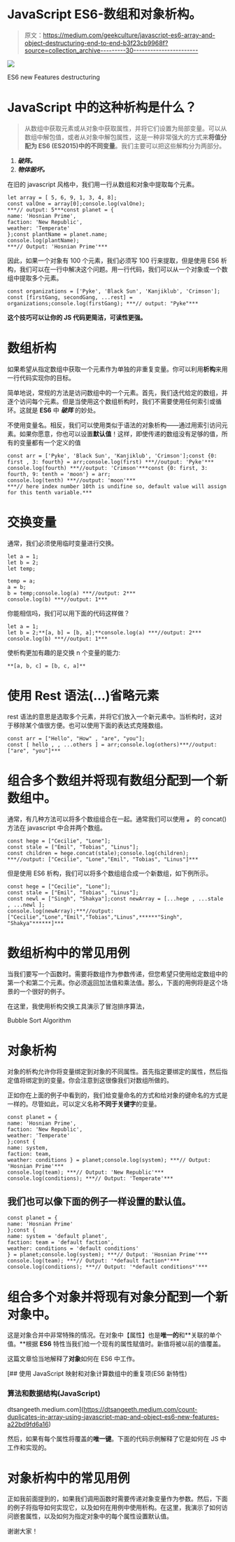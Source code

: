 # JavaScript ES6-数组和对象析构。

> 原文：<https://medium.com/geekculture/javascript-es6-array-and-object-destructuring-end-to-end-b3f23cb9968f?source=collection_archive---------30----------------------->

![](img/7bdf9e55d5b3e3b8abda8d47184d9074.png)

ES6 new Features destructuring

# JavaScript 中的这种析构是什么？

> 从数组中获取元素或从对象中获取属性，并将它们设置为局部变量。可以从数组中解包值，或者从对象中解包属性，这是一种非常强大的方式来**将值分配为 ES6 (ES2015)中的不同变量**。我们主要可以把这些解构分为两部分。

1.  ***破阵。***
2.  ***物体毁坏。***

在旧的 javascript 风格中，我们用一行从数组和对象中提取每个元素。

```
let array = [ 5, 6, 9, 1, 3, 4, 8];
const valOne = array[0];console.log(valOne);
***// output: 5***const planet = {  
name: 'Hosnian Prime',  
faction: 'New Republic',  
weather: 'Temperate'
};const plantName = planet.name;
console.log(plantName); 
***// Output: 'Hosnian Prime'***
```

因此，如果一个对象有 100 个元素，我们必须写 100 行来提取，但是使用 ES6 析构，我们可以在一行中解决这个问题。用一行代码，我们可以从一个对象或一个数组中提取多个元素。

```
const organizations = ['Pyke', 'Black Sun', 'Kanjiklub', 'Crimson'];
const [firstGang, secondGang, ...rest] = organizations;console.log(firstGang); ***// output: "Pyke"***
```

**这个技巧可以让你的 JS 代码更简洁，可读性更强。**

# 数组析构

如果希望从指定数组中获取一个元素作为单独的非重复变量。你可以利用**析构**来用一行代码实现你的目标。

简单地说，常规的方法是访问数组中的一个元素。首先，我们迭代给定的数组，并逐个访问每个元素。但是当使用这个数组析构时，我们不需要使用任何索引或循环。这就是 **ES6** 中 ***破阵*** 的妙处。

不使用变量名。相反，我们可以使用类似于语法的对象析构——通过用索引访问元素。如果你愿意，你也可以设置**默认值**！这样，即使传递的数组没有足够的值，所有的变量都有一个定义的值

```
const arr = ['Pyke', 'Black Sun', 'Kanjiklub', 'Crimson'];const {0: first , 3: fourth} = arr;console.log(first) ***//output: 'Pyke'***
console.log(fourth) ***//output: 'Crimson'***const {0: first, 3: fourth, 9: tenth = 'moon'} = arr;
console.log(tenth) ***//output: 'moon'***
***// here index number 10th is undifine so, default value will assign for this tenth variable.***
```

# 交换变量

通常，我们必须使用临时变量进行交换。

```
let a = 1;
let b = 2;
let temp;

temp = a;
a = b;
b = temp;console.log(a) ***//output: 2***
console.log(b) ***//output: 1***
```

你能相信吗，我们可以用下面的代码这样做？

```
let a = 1;
let b = 2;**[a, b] = [b, a];**console.log(a) ***//output: 2***
console.log(b) ***//output: 1***
```

使析构更加有趣的是交换 n 个变量的能力:

```
**[a, b, c] = [b, c, a]**
```

# 使用 Rest 语法(…)省略元素

rest 语法的意思是选取多个元素，并将它们放入一个新元素中。当析构时，这对于移除某个值很方便。也可以使用下面的表达式克隆数组。

```
const arr = ["Hello", "How" , "are", "you"];
const [ hello , , ...others ] = arr;console.log(others)***//output: ["are", "you"]***
```

# 组合多个数组并将现有数组分配到一个新数组中。

通常，有几种方法可以将多个数组组合在一起。通常我们可以使用 ***。*** 的 concat()方法在 javascript 中合并两个数组。

```
const hege = ["Cecilie", "Lone"];
const stale = ["Emil", "Tobias", "Linus"];
const children = hege.concat(stale);console.log(children); 
***//output: ["Cecilie", "Lone","Emil", "Tobias", "Linus"]***
```

但是使用 ES6 析构，我们可以将多个数组组合成一个新数组，如下例所示。

```
const hege = ["Cecilie", "Lone"];
const stale = ["Emil", "Tobias", "Linus"];
const newl = ["Singh", "Shakya"];const newArray = [...hege , ...stale , ...newl ];
console.log(newArray);***//output: ["Cecilie","Lone","Emil","Tobias","Linus",******"Singh", "Shakya"******]***
```

# 数组析构中的常见用例

当我们要写一个函数时。需要将数组作为参数传递，但您希望只使用给定数组中的第一个和第二个元素。你必须返回加法值和乘法值。那么，下面的用例将是这个场景的一个很好的例子。

在这里，我使用析构交换工具演示了冒泡排序算法，

Bubble Sort Algorithm

# 对象析构

对象的析构允许你将变量绑定到对象的不同属性。首先指定要绑定的属性，然后指定值将绑定到的变量。你会注意到这很像我们对数组所做的。

正如你在上面的例子中看到的，我们给变量命名的方式和给对象的键命名的方式是一样的。尽管如此，可以定义名称**不同于关键字**的变量。

```
const planet = {  
name: 'Hosnian Prime',  
faction: 'New Republic',  
weather: 'Temperate'
};const { 
name: system, 
faction: team, 
weather: conditions } = planet;console.log(system); ***// Output: 'Hosnian Prime'***
console.log(team); ***// Output: 'New Republic'***
console.log(conditions); ***// Output: 'Temperate'***
```

## 我们也可以像下面的例子一样设置**的默认值。**

```
const planet = {  
name: 'Hosnian Prime'
};const { 
name: system = 'default planet', 
faction: team = 'default faction', 
weather: conditions = 'default conditions'
} = planet;console.log(system); ***// Output: 'Hosnian Prime'***
console.log(team); ***// Output: '*default faction*'***
console.log(conditions); ***// Output: '*default conditions*'***
```

# 组合多个对象并将现有对象分配到一个新对象中。

这是对象合并中非常特殊的情况。在对象中【属性】也是**唯一的**和**关联的单个值。**根据 **ES6** 特性当我们给一个现有的属性赋值时。新值将被以前的值覆盖。

这篇文章恰当地解释了**对象**如何在 ES6 中工作。

[](https://dtsangeeth.medium.com/count-duplicates-in-array-using-javascript-map-and-object-es6-new-features-a22bd9fd6a16) [## 使用 JavaScript 映射和对象计算数组中的重复项(ES6 新特性)

### 算法和数据结构(JavaScript)

dtsangeeth.medium.com](https://dtsangeeth.medium.com/count-duplicates-in-array-using-javascript-map-and-object-es6-new-features-a22bd9fd6a16) 

然后，如果有每个属性将覆盖的**唯一键**。下面的代码示例解释了它是如何在 JS 中工作和实现的。

# 对象析构中的常见用例

正如我前面提到的，如果我们调用函数时需要传递对象变量作为参数。然后，下面的例子将指导如何实现它，以及如何在用例中使用析构。在这里，我演示了如何访问嵌套属性，以及如何为指定对象中的每个属性设置默认值。

谢谢大家！